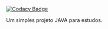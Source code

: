 [![Codacy Badge](https://api.codacy.com/project/badge/Grade/8d52069fc3864f98a9de6f55804aa6c5)](https://app.codacy.com/app/cezarcruz/loja-web?utm_source=github.com&utm_medium=referral&utm_content=cezarcruz/loja-web&utm_campaign=Badge_Grade_Dashboard)

Um simples projeto JAVA para estudos.

